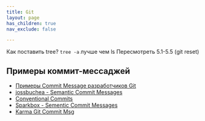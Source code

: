 ```yaml
---
title: Git
layout: page
has_children: true
nav_exclude: false

---
```

Как поставить tree? `tree -a` лучше чем ls
Пересмотреть 5.1-5.5 (git reset)  

## Примеры коммит-мессаджей
- [Примеры Commit Message разработчиков Git](https://github.com/git/git/commits)  
- [jossbuchea - Semantic Commit Messages](https://gist.github.com/joshbuchea/6f47e86d2510bce28f8e7f42ae84c716)  
- [Conventional Commits](https://www.conventionalcommits.org/en/v1.0.0/)  
- [Sparkbox - Sementic Commit Messages](https://sparkbox.com/foundry/semantic_commit_messages)  
- [Karma Git Commit Msg](http://karma-runner.github.io/6.4/dev/git-commit-msg.html)  